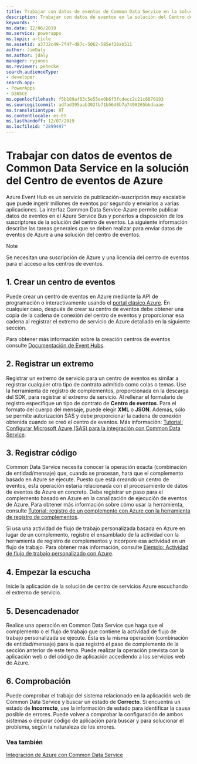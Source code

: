 ```yaml
---
title: Trabajar con datos de eventos de Common Data Service en la solución del Centro de eventos de Azure (Common Data Service) | Microsoft Docs
description: Trabajar con datos de eventos en la solución del Centro de eventos de Azure
keywords: ''
ms.date: 12/06/2019
ms.service: powerapps
ms.topic: article
ms.assetid: a3732c49-7f47-d87c-5062-585ef28ab511
author: JimDaly
ms.author: jdaly
manager: ryjones
ms.reviewer: pehecke
search.audienceType:
- developer
search.app:
- PowerApps
- D365CE
ms.openlocfilehash: f5b189af03c5e55ee0b6f3fcdecc2c21c6870193
ms.sourcegitcommit: adfad395aab302fb71b56d8b7a7490265bbdaaae
ms.translationtype: HT
ms.contentlocale: es-ES
ms.lasthandoff: 12/07/2019
ms.locfileid: "2899497"
---
```

# <a name="work-with-common-data-service-event-data-in-your-azure-event-hub-solution"></a>Trabajar con datos de eventos de Common Data Service en la solución del Centro de eventos de Azure

Azure Event Hub es un servicio de publicación-suscripción muy escalable que puede ingerir millones de eventos por segundo y enviarlos a varias aplicaciones. La interfaz Common Data Service-Azure permite publicar datos de eventos en el Azure Service Bus y ponerlos a disposición de los suscriptores de la solución del centro de eventos. La siguiente información describe las tareas generales que se deben realizar para enviar datos de eventos de Azure a una solución del centro de eventos.  
  
> [!NOTE]
> Se necesitan una suscripción de Azure y una licencia del centro de eventos para el acceso a los centros de eventos.
  
## <a name="1-create-an-event-hub"></a>1. Crear un centro de eventos

Puede crear un centro de eventos en Azure mediante la API de programación o interactivamente usando el [portal clásico Azure](https://manage.windowsazure.com). En cualquier caso, después de crear su centro de eventos debe obtener una copia de la cadena de conexión del centro de eventos y proporcionar esa cadena al registrar el extremo de servicio de Azure detallado en la siguiente sección.  

Para obtener más información sobre la creación centros de eventos consulte [Documentación de Event Hubs](https://azure.microsoft.com/documentation/services/event-hubs/).  
  
## <a name="2-register-an-endpoint"></a>2. Registrar un extremo

Registrar un extremo de servicio para un centro de eventos es similar a registrar cualquier otro tipo de contrato admitido como colas o temas. Use la herramienta de registro de complementos, proporcionada en la descarga del SDK, para registrar el extremo de servicio.  Al rellenar el formulario de registro especifique un tipo de contrato de **Centro de eventos**. Para el formato del cuerpo del mensaje, puede elegir **XML** o **JSON**. Además, sólo se permite autorización SAS y debe proporcionar la cadena de conexión obtenida cuando se creó el centro de eventos. Más información: [Tutorial: Configurar Microsoft Azure (SAS) para la integración con Common Data Service](walkthrough-configure-azure-sas-integration.md).  
  
## <a name="3-register-code"></a>3. Registrar código

Common Data Service necesita conocer la operación exacta (combinación de entidad/mensaje) que, cuando se procesan, hará que el complemento basado en Azure se ejecute. Puesto que está creando un centro de eventos, esta operación estaría relacionada con el procesamiento de datos de eventos de Azure en concreto. Debe registrar un paso para el complemento basado en Azure en la canalización de ejecución de eventos de Azure.  Para obtener más información sobre cómo usar la herramienta, consulte [Tutorial: registro de un complemento con Azure con la herramienta de registro de complementos](walkthrough-register-azure-aware-plug-in-using-plug-in-registration-tool.md).  

Si usa una actividad de flujo de trabajo personalizada basada en Azure en lugar de un complemento, registre el ensamblado de la actividad con la herramienta de registro de complementos y incorpore esa actividad en un flujo de trabajo. Para obtener más información, consulte [Ejemplo: Actividad de flujo de trabajo personalizado con Azure](/dynamics365/customer-engagement/developer/sample-azure-aware-custom-workflow-activity).
  
## <a name="4-start-listening"></a>4. Empezar la escucha

Inicie la aplicación de la solución de centro de servicios Azure escuchando el extremo de servicio.  
  
## <a name="5-trigger"></a>5. Desencadenador

Realice una operación en Common Data Service que haga que el complemento o el flujo de trabajo que contiene la actividad de flujo de trabajo personalizada se ejecute. Ésta es la misma operación (combinación de entidad/mensaje) para la que registró el paso de complemento de la sección anterior de este tema. Puede realizar la operación prevista con la aplicación web o del código de aplicación accediendo a los servicios web de Azure.  
  
## <a name="6-verification"></a>6. Comprobación

Puede comprobar el trabajo del sistema relacionado en la aplicación web de Common Data Service y buscar un estado de **Correcto**. Si encuentra un estado de **Incorrecto**, use la información de estado para identificar la causa posible de errores. Puede volver a comprobar la configuración de ambos sistemas o depurar código de aplicación para buscar y para solucionar el problema, según la naturaleza de los errores.  
  
### <a name="see-also"></a>Vea también 

 [Integración de Azure con Common Data Service](azure-integration.md)
